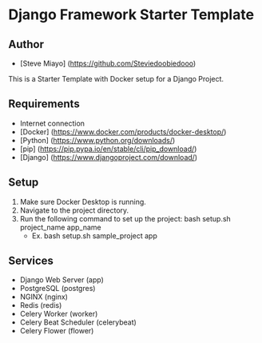 # Django Framework Starter Template

## Author
* [Steve Miayo] (https://github.com/Steviedoobiedooo)

This is a Starter Template with Docker setup for a Django Project.

## Requirements

* Internet connection
* [Docker] (https://www.docker.com/products/docker-desktop/)
* [Python] (https://www.python.org/downloads/)
* [pip] (https://pip.pypa.io/en/stable/cli/pip_download/)
* [Django] (https://www.djangoproject.com/download/)

## Setup

1. Make sure Docker Desktop is running.
2. Navigate to the project directory.
3. Run the following command to set up the project: bash setup.sh project_name app_name
    * Ex. bash setup.sh sample_project app

## Services
* Django Web Server (app)
* PostgreSQL (postgres)
* NGINX (nginx)
* Redis (redis)
* Celery Worker (worker)
* Celery Beat Scheduler (celerybeat)
* Celery Flower (flower)

